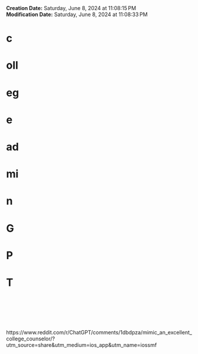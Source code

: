 <div><b>Creation Date:</b> Saturday, June 8, 2024 at 11:08:15 PM<br></div>
<div><b>Modification Date:</b> Saturday, June 8, 2024 at 11:08:33 PM<br></div>
<div><h1>c</h1><h1>oll</h1><h1>eg</h1><h1>e </h1><h1>ad</h1><h1>mi</h1><h1>n </h1><h1>G</h1><h1>P</h1><h1>T</h1><h1><br></h1></div>
<div><br></div>
<div>https://www.reddit.com/r/ChatGPT/comments/1dbdpza/mimic_an_excellent_college_counselor/?utm_source=share&amputm_medium=ios_app&amputm_name=iossmf</div>

